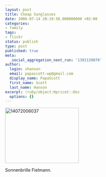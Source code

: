 ```yaml
---
layout: post
title: Cheap Sunglasses
date: 2006-07-14 20:19:58.000000000 +02:00
categories:
- family
tags:
- flickr
status: publish
type: post
published: true
meta:
  _social_aggregation_next_run: '1392139070'
author:
  login: shanson
  email: papascott-wp@gmail.com
  display_name: PapaScott
  first_name: Scott
  last_name: Hanson
excerpt: !ruby/object:Hpricot::Doc
  options: {}
---
```

<p><a href="http://www.flickr.com/photos/papascott/189539718/" title="Photo Sharing"><img src="https://static.flickr.com/69/189539718_34f33762fa_m.jpg" width="240" height="180" alt="14072006037" /></a></p>
<p>Sonnenbrille Fielmann.</p>
